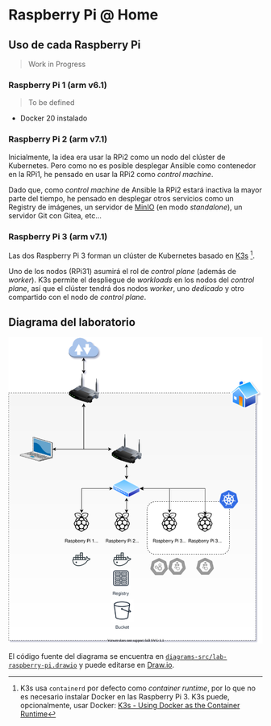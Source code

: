 # Raspberry Pi @ Home

## Uso de cada Raspberry Pi

> Work in Progress

### Raspberry Pi 1 (arm v6.1)

> To be defined

- Docker 20 instalado

### Raspberry Pi 2 (arm v7.1)

Inicialmente, la idea era usar la RPi2 como un nodo del clúster de Kubernetes. Pero como no es posible desplegar Ansible como contenedor en la RPi1, he pensado en usar la RPi2 como *control machine*.

Dado que, como *control machine* de Ansible la RPi2 estará inactiva la mayor parte del tiempo, he pensado en desplegar otros servicios como un Registry de imágenes, un servidor de [MinIO](https://min.io/) (en modo *standalone*), un servidor Git con Gitea, etc...

### Raspberry Pi 3 (arm v7.1)

Las dos Raspberry Pi 3 forman un clúster de Kubernetes basado en [K3s](https://k3s.io/) [^nodocker].

Uno de los nodos (RPi31) asumirá el rol de *control plane* (además de *worker*). K3s permite el despliegue de *workloads* en los nodos del *control plane*, así que el clúster tendrá dos nodos *worker*, uno *dedicado* y otro compartido con el nodo de *control plane*.

## Diagrama del laboratorio

![Diagrama del laboratorio](imgs/lab-raspberry-pis.svg)

El código fuente del diagrama se encuentra en [`diagrams-src/lab-raspberry-pi.drawio`](diagrams-src/lab-raspberry-pi.drawio) y puede editarse en [Draw.io](https://draw.io).

[^nodocker]: K3s usa `containerd` por defecto como *container runtime*, por lo que no es necesario instalar Docker en las Raspberry Pi 3. K3s puede, opcionalmente, usar Docker: [K3s - Using Docker as the Container Runtime](https://rancher.com/docs/k3s/latest/en/advanced/#using-docker-as-the-container-runtime)
